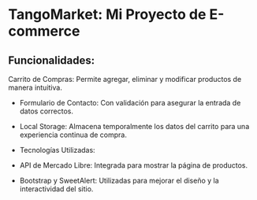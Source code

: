 # TangoMarket: Mi Proyecto de E-commerce
## Funcionalidades:
Carrito de Compras: Permite agregar, eliminar y modificar productos de manera intuitiva.

- Formulario de Contacto: Con validación para asegurar la entrada de datos correctos.

- Local Storage: Almacena temporalmente los datos del carrito para una experiencia continua de compra.

- Tecnologías Utilizadas:

- API de Mercado Libre: Integrada para mostrar la página de productos.

- Bootstrap y SweetAlert: Utilizadas para mejorar el diseño y la interactividad del sitio.
